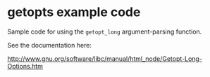 # getopts example code

Sample code for using the `getopt_long` argument-parsing function.

See the documentation here:

http://www.gnu.org/software/libc/manual/html_node/Getopt-Long-Options.htm
